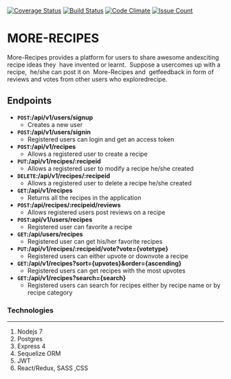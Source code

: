 [![Coverage Status](https://coveralls.io/repos/github/codrex/More-recipes/badge.svg?branch=ch-deploy-on-heroku-150820667)](https://coveralls.io/github/codrex/More-recipes?branch=ch-deploy-on-heroku-150820667)
[![Build Status](https://travis-ci.org/codrex/More-recipes.svg?branch=develop)](https://travis-ci.org/codrex/More-recipes)
[![Code Climate](https://codeclimate.com/github/codrex/More-recipes/badges/gpa.svg)](https://codeclimate.com/github/codrex/More-recipes)
[![Issue Count](https://codeclimate.com/github/codrex/More-recipes/badges/issue_count.svg)](https://codeclimate.com/github/codrex/More-recipes)

# MORE-RECIPES
 More-Recipes​​ ​provides​ ​a​ ​platform​ ​for​ ​users​ ​to​ ​share​ ​awesome​ ​and​ ​exciting​ ​​ ​recipe​ ​ideas​ ​they  have​ ​invented​ ​or​ ​learnt.​ ​​ ​Suppose​ ​a​ ​user​ ​comes ​up​ ​with​ ​a​ ​recipe,​ ​​ ​he/she​ ​can​ ​post​ ​it​ ​on  More-Recipes​​ ​and​ ​​ ​get​ ​feedback​ ​in​ ​form​ ​of​ ​reviews​ ​and​ ​votes​ ​from​ ​other​ ​users​ ​who​ ​explored​ ​recipe.​

## Endpoints

- **<code>POST</code>:/api/v1/users/signup**
  - Creates a new user
- **<code>POST</code>:/api/v1/users/signin**
  - Registered users can login and get an access token
- **<code>POST</code>:/api/v1/recipes**
  - Allows a registered user to create a recipe 
- **<code>PUT</code>:/api/v1/recipes/:recipeid**
  - Allows a registered user to modify a recipe he/she created
- **<code>DELETE</code>:/api/v1/recipes/:recipeid**
  - Allows a registered user to delete a recipe he/she created
- **<code>GET</code>:/api/v1/recipes**
  - Returns all the recipes in the application
- **<code>POST</code>:/api/recipes/:recipeid/reviews**
  - Allows registered users post reviews on a recipe
- **<code>POST</code>:api/v1/users/recipes**
  - Registered user can favorite a recipe
- **<code>GET</code>:/api/users/recipes**
  - Registered user can get his/her favorite recipes
- **<code>PUT</code>:/api/v1/recipes/:recipeid/vote?vote={votetype}**
  - Registered users can either upvote or downvote a recipe
- **<code>GET</code>:/api/v1/recipes?sort={upvotes}&order={ascending}**
  - Registered users can get recipes with the most upvotes
- **<code>GET</code>:/api/v1/recipes?search={search}**
  - Registered users can search for recipes either by recipe name or by recipe category

### Technologies

-----

 1. Nodejs 7
 1. Postgres
 1. Express 4
 1. Sequelize ORM
 1. JWT
 1. React/Redux, SASS ,CSS



 
